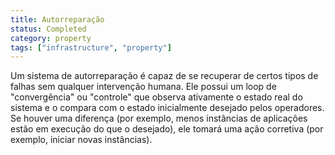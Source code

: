 ```yaml
---
title: Autorreparação
status: Completed
category: property
tags: ["infrastructure", "property"]
---
```


Um sistema de autorreparação é capaz de se recuperar de certos tipos de falhas sem qualquer intervenção humana. Ele possui um loop de "convergência" ou "controle" que observa ativamente o estado real do sistema e o compara com o estado inicialmente desejado pelos operadores. Se houver uma diferença (por exemplo, menos instâncias de aplicações estão em execução do que o desejado), ele tomará uma ação corretiva (por exemplo, iniciar novas instâncias).
